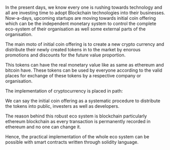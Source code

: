 In the present days, we know every one is rushing towards technology and all are investing time to adopt Blockchain technologies into their businesses. Now-a-days, upcoming startups are moving towards initial coin offering which can be the independent monetary system to control the complete eco-system of their organisation as well some external parts of the organisation.

The main moto of initial coin offering is to create a new crypto currency and distribute their newly created tokens in to the market by enorous promotions and discounts for the future value proportion.

This tokens can have the real monetary value like as same as ethereum and bitcoin have. These tokens can be used by everyone according to the valid places for exchange of these tokens by a respective company or organisation.

The implementation of cryptocurrency is placed in path: 

We can say the initial coin offering as a systematic procedure to distribute the tokens into public, investers as well as developers.

The reason behind this robust eco system is blockchain particularly ethereum blockchain as every transaction is permanently recorded in ethereum and no one can change it.

Hence, the practical implementation of the whole eco system can be possible with smart contracts written through solidity language.
